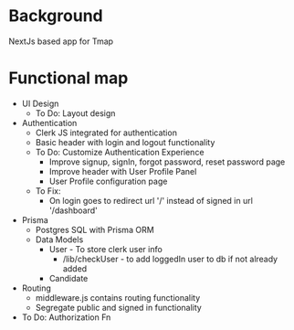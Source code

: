 # Background

NextJs based app for Tmap

# Functional map

- UI Design
  - To Do: Layout design
- Authentication
  - Clerk JS integrated for authentication
  - Basic header with login and logout functionality
  - To Do: Customize Authentication Experience
    - Improve signup, signIn, forgot password, reset password page
    - Improve header with User Profile Panel
    - User Profile configuration page
  - To Fix:
    - On login goes to redirect url '/' instead of signed in url '/dashboard'
- Prisma
  - Postgres SQL with Prisma ORM
  - Data Models
    - User - To store clerk user info
      - /lib/checkUser - to add loggedIn user to db if not already added
    - Candidate
- Routing
  - middleware.js contains routing functionality
  - Segregate public and signed in functionality
- To Do: Authorization Fn

